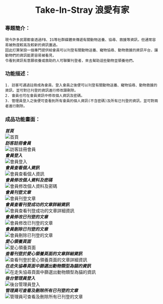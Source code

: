 # <p align="center">Take-In-Stray 浪愛有家</p>  
### 專題簡介：  
```
現今許多民眾都會透過FB、IG等社群媒體來傳遞有關動物送養、協尋、救援等資訊，但通常容易被熱度較高及較新的資訊蓋過。
因此打算架設一個專門提供給會員可以刊登有關動物送養、寵物協尋、動物救援的資訊平台，讓動物們的資訊能更容易被看見，
令看到資訊有意願收養或救助的人可聯繫刊登者，來去幫助這些動物並領養他們。
```
### 功能描述：
```
1. 訪客可通過註冊成為會員，登入會員之後便可以刊登有關動物送養、寵物協尋、動物救援的資訊，並可對已刊登的資訊進行修改跟刪除。
2. 會員也可在會員資訊中修改個人資訊及密碼。
3. 管理員登入之後便可查看到所有會員的個人資訊(不含密碼)及所有已刊登的資訊，並可對兩者進行刪除。 
```
### 成品功能畫面： 
_**首頁**_  
![](./img/demo1.png "首頁")    
_**訪客註冊會員**_  
![](./img/demo2.png "訪客註冊會員")    
_**會員登入**_  
![](./img/demo3.png "會員登入")    
_**會員查看個人資訊**_  
![](./img/demo4.png "會員查看個人資訊")    
_**會員修改個人資料及密碼**_  
![](./img/demo5.png "會員修改個人資料及密碼")    
_**會員刊登文章**_  
![](./img/demo6.png "會員刊登文章")    
_**會員查看刊登成功的文章詳細資訊**_  
![](./img/demo7.png "會員查看刊登成功的文章詳細資訊")    
_**會員修改已刊登的文章**_  
![](./img/demo8.png "會員修改已刊登的文章")    
_**會員刪除已刊登的文章**_  
![](./img/demo9.png "會員刪除已刊登的文章")    
_**愛心領養頁面**_  
![](./img/demo10.png "愛心領養頁面")    
_**查看刊登於愛心領養頁面的文章詳細資訊**_  
![](./img/demo11.png "查看刊登於愛心領養頁面的文章詳細資訊")    
_**在走失協尋頁面中篩選出動物類型為貓的資訊**_  
![](./img/demo12.png "在走失協尋頁面中篩選出動物類型為貓的資訊")    
_**後台管理員登入**_  
![](./img/demo13.png "後台管理員登入")   
_**管理員可查看及刪除所有已刊登的文章**_  
![](./img/demo14.png "管理員可查看及刪除所有已刊登的文章")   
